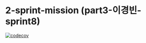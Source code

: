 # 2-sprint-mission (part3-이경빈-sprint8)

[![codecov](https://codecov.io/gh/Leekb0804/2-sprint-mission/branch/part3-이경빈-sprint8/graph/badge.svg)](https://codecov.io/gh/Leekb0804/2-sprint-mission)

